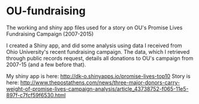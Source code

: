 # OU-fundraising
The working and shiny app files used for a story on OU's Promise Lives Fundraising Campaign (2007-2015)

I created a Shiny app, and did some analysis using data I received from Ohio University's recent fundraising campaign.
The data, which I retrieved through public records request, details all donations to OU's campaign from 2007-15 (and a few before that).

My shiny app is here: http://dk-o.shinyapps.io/promise-lives-top10
Story is here: http://www.thepostathens.com/news/three-major-donors-carry-weight-of-promise-lives-campaign-analysis/article_43738752-f065-11e5-897f-c7fcf59f6530.html
